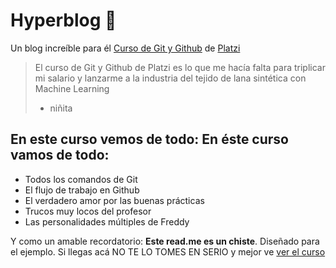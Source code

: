 # Hyperblog 💚
Un blog increíble para él [Curso de Git y Github](https://platzi.com/clases/git-github/ "Curso de Git y Github") de [Platzi](http://platzi.com "Platzi")
>El curso de Git y Github de Platzi es lo que me hacía falta para triplicar mi salario y lanzarme a la industria del tejido de lana sintética con Machine Learning
> - niñita

## En este curso vemos de todo: En éste curso vamos de todo:
- Todos los comandos de Git
- El flujo de trabajo en Github
- El verdadero amor por las buenas prácticas
- Trucos muy locos del profesor
- Las personalidades múltiples de Freddy

Y como un amable recordatorio: **Este read.me es un chiste**. Diseñado para el ejemplo. Si llegas acá NO TE LO TOMES EN SERIO y mejor ve [ver el curso](https://platzi.com/clases/git-github/a-ver-el-curso "ver el curso")

